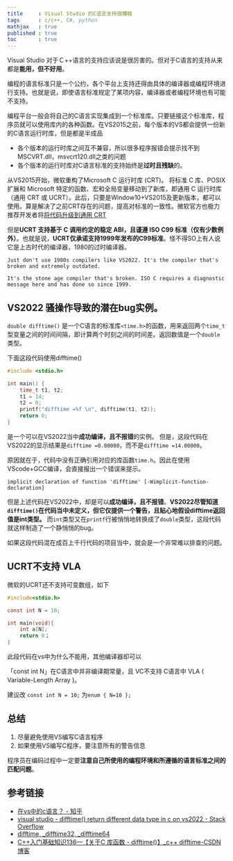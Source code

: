 ```yaml
---
title     : Visual Studio 的C语言支持很糟糕
tags      : c/c++, C#, python
mathjax   : true
published : true
toc       : true
---
```


Visual Studio 对于Ｃ++语言的支持应该说是很厉害的。但对于C语言的支持从来都是**能用，但不好用**。

编程的语言标准只是一个公约，各个平台上支持还得由具体的编译器或编程环境进行支持。也就是说，即使语言标准规定了某项内容，编译器或者编程环境也有可能不支持。

编程平台一般会将自己的C语言实现集成到一个标准库。只要链接这个标准库，程序员就可以使用库内的各种函数。在VS2015之前，每个版本的VS都会提供一份新的C语言运行时库，但是都是半成品

- 各个版本的运行时库之间互不兼容，所以很多程序报错会提示找不到MSCVRT.dll，msvcrt120.dll之类的问题
- 各个版本的运行时库对C语言标准的支持始终是**过时且残缺**的。

从VS2015开始，微软重构了Microsoft C 运行时库 (CRT)。 将标准 C 库、POSIX 扩展和 Microsoft 特定的函数、宏和全局变量移动到了新库，即通用 C 运行时库（通用 CRT 或 UCRT）。此后，只要是Window10+VS2015及更新版本，都可以使用。算是解决了之前CRT存在的问题，提高对标准的一致性。微软官方也极力推荐开发者将[将代码升级到通用 CRT](https://learn.microsoft.com/zh-cn/cpp/porting/upgrade-your-code-to-the-universal-crt?view=msvc-170)

但是**UCRT 支持基于 C 调用约定的稳定 ABI，且谨遵 ISO C99 标准（仅有少数例外）**。也就是说，**UCRT仅承诺支持1999年发布的C99标准**。怪不得SO上有人说它是上古时代的编译器，1980的过时编译器。

```text
Just don't use 1980s compilers like VS2022. It's the compiler that's broken and extremely outdated.

It's the stone age compiler that's broken. ISO C requires a diagnostic message here and has done so since 1999. 
```

## VS2022 骚操作导致的潜在bug实例。

`double difftime()` 是一个C语言的标准库`<time.h>`的函数，用来返回两个`time_t`型变量之间的时间间隔，即计算两个时刻之间的时间差。返回数值是一个`double`类型。

下面这段代码使用difftime()

```c
#include <stdio.h>

int main() {
    time_t t1, t2;
    t1 = 14;
    t2 = 0;
    printf("difftime =%f \n", difftime(t1, t2));
    return 0;
}
```
是一个可以在VS2022当中**成功编译，且不报错**的实例。
但是，这段代码在VS2022的显示结果是`difftime =0.00000`，而不是`difftime =14.00000`。

原因就在于，代码中没有正确引用对应的库函数`time.h`。因此在使用VScode+GCC编译，会直接报出一个错误来提示。

```
implicit declaration of function 'difftime' [-Wimplicit-function-declaration]
```

但是上述代码在VS2022中，却是可以**成功编译，且不报错**。**VS2022尽管知道`difftime()`在代码当中未定义，但它仅提供一个警告，且贴心地假设difftime返回值是int类型。** 而`int`类型又在`printf`行被悄悄地转换成了`double`类型，这段代码就这样制造了一个静悄悄的bug。

如果这段代码混在成百上千行代码的项目当中，就会是一个非常难以排查的问题。

## UCRT不支持 VLA
 
微软的UCRT还不支持可变数组，如下

```c
#include<stdio.h>

const int N = 10;

int main(void){
    int a[N];
    return 0；
}
```

此段代码在vs中为什么不能用，其他编译器却可以

「const int N」在C语言中并非编译期常量，且 VC不支持 C语言中 VLA ( Variable-Length Array )。

建议改 `const int N = 10;` 为`enum { N=10 };`

## 总结

1. 尽量避免使用VS编写C语言程序
2. 如果使用VS编写C程序，要注意所有的警告信息


程序员在编码过程中一定要**注意自己所使用的编程环境和所遵循的语言标准之间的匹配问题**。

## 参考链接

- [在vs中的c语言？ - 知乎](https://www.zhihu.com/question/663371165/answer/3585202465)
- [visual studio - difftime() return different data type in c on vs2022 - Stack Overflow](https://stackoverflow.com/questions/79341998/difftime-return-different-data-type-in-c-on-vs2022/79342033?noredirect=1#comment139914962_79342033)
- [difftime, _difftime32, _difftime64](https://learn.microsoft.com/en-us/cpp/c-runtime-library/reference/difftime-difftime32-difftime64?view=msvc-170)
- [C++入门基础知识136—【关于C 库函数 - difftime()】_c++ difftime-CSDN博客](https://blog.csdn.net/zhaoylzy/article/details/143492557)
